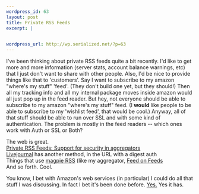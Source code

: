 ```yaml
--- 
wordpress_id: 63
layout: post
title: Private RSS Feeds
excerpt: |
  

wordpress_url: http://wp.serialized.net/?p=63
---
```

<p>I've been thinking about private <span class="caps">RSS </span>feeds quite a bit recently. I'd like to get more and more information (server stats, account balance warnings, etc) that I just don't want to share with other people. Also, I'd be nice to provide things like that to 'customers'. Say I want to subscribe to my amazon "where's my stuff" 'feed'. (They don't build one yet, but they should!) Then all my tracking info and all my internal package moves inside amazon would all just pop up in the feed reader. But hey, not everyone should be able to subscribe to my amazon "where's my stuff" feed. (I <strong>would</strong> like people to be able to subscribe to my 'wishlist feed', that would be cool.) Anyway, all of that stuff should be able to run over <span class="caps">SSL </span>and with some kind of authentication. The problem is mostly in the feed readers -- which ones work with Auth or <span class="caps">SSL </span>or Both?</p>

<p>The web is great.<br />
<a href="http://labs.silverorange.com/archives/2003/july/privaterss">Private <span class="caps">RSS</span> Feeds: Support for security in aggregators</a><br />
<a href="http://www.livejournal.com/support/faqbrowse.bml?faqid=149">Livejournal</a> has another method, in the <span class="caps">URL </span>with a digest auth<br />
Things that use <a href="http://laughingmeme.org/archives/001973.html">magpie <span class="caps">RSS</span></a> (like my aggregator, <a href="http://feedonfeeds.com/">Feed on Feeds</a><br />
And so forth. Cool.</p>

<p>You know, I bet with Amazon's web services (in particular) I could do all that stuff I was discussing. In fact I bet it's been done before. <a href="http://blog.kevindonahue.com/archives/2004/01/displaying_amazon_wi.php">Yes.</a> Yes it has.</p>

